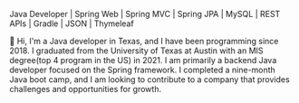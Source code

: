 Java Developer | Spring Web | Spring MVC | Spring JPA | MySQL | REST APIs | Gradle | JSON | Thymeleaf

👋 Hi, I'm a Java developer in Texas, and I have been programming since 2018. I graduated from the University of Texas at Austin with an MIS degree(top 4 program in the US) in 2021. I am primarily a backend Java developer focused on the Spring framework. I completed a nine-month Java boot camp, and I am looking to contribute to a company that provides challenges and opportunities for growth.

<!---
utstudent/utstudent is a ✨ special ✨ repository because its `README.md` (this file) appears on your GitHub profile.
You can click the Preview link to take a look at your changes.
--->

